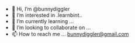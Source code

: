 - 👋 Hi, I’m @bunnydiggler
- 👀 I’m interested in .learnbint..
- 🌱 I’m currently learning ...
- 💞️ I’m looking to collaborate on ...
- 📫 How to reach me ...
bunnydiggler@gmail.com
<!---
bunnydiggler/bunnydiggler is a ✨ special ✨ repository because its `README.md` (this file) appears on your GitHub profile.
You can click the Preview link to take a look at your changes.
--->
